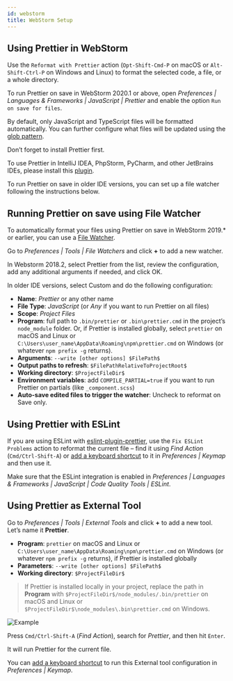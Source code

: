 ```yaml
---
id: webstorm
title: WebStorm Setup
---
```


## Using Prettier in WebStorm

Use the `Reformat with Prettier` action (`Opt-Shift-Cmd-P` on macOS or `Alt-Shift-Ctrl-P` on Windows and Linux) to format the selected code, a file, or a whole directory.

To run Prettier on save in WebStorm 2020.1 or above, open _Preferences | Languages & Frameworks | JavaScript | Prettier_ and enable the option `Run on save for files`.

By default, only JavaScript and TypeScript files will be formatted automatically. You can further configure what files will be updated using the [glob pattern](https://github.com/isaacs/node-glob#glob-primer).

Don’t forget to install Prettier first.

To use Prettier in IntelliJ IDEA, PhpStorm, PyCharm, and other JetBrains IDEs, please install this [plugin](https://plugins.jetbrains.com/plugin/10456-prettier).

To run Prettier on save in older IDE versions, you can set up a file watcher following the instructions below.

## Running Prettier on save using File Watcher

To automatically format your files using Prettier on save in WebStorm 2019.\* or earlier, you can use a [File Watcher](https://plugins.jetbrains.com/plugin/7177-file-watchers).

Go to _Preferences | Tools | File Watchers_ and click **+** to add a new watcher.

In Webstorm 2018.2, select Prettier from the list, review the configuration, add any additional arguments if needed, and click OK.

In older IDE versions, select Custom and do the following configuration:

- **Name**: _Prettier_ or any other name
- **File Type**: _JavaScript_ (or _Any_ if you want to run Prettier on all files)
- **Scope**: _Project Files_
- **Program**: full path to `.bin/prettier` or `.bin\prettier.cmd` in the project’s `node_module` folder. Or, if Prettier is installed globally, select `prettier` on macOS and Linux or `C:\Users\user_name\AppData\Roaming\npm\prettier.cmd` on Windows (or whatever `npm prefix -g` returns).
- **Arguments**: `--write [other options] $FilePath$`
- **Output paths to refresh**: `$FilePathRelativeToProjectRoot$`
- **Working directory**: `$ProjectFileDir$`
- **Environment variables**: add `COMPILE_PARTIAL=true` if you want to run Prettier on partials (like `_component.scss`)
- **Auto-save edited files to trigger the watcher**: Uncheck to reformat on Save only.

## Using Prettier with ESLint

If you are using ESLint with [eslint-plugin-prettier](https://github.com/prettier/eslint-plugin-prettier), use the `Fix ESLint Problems` action to reformat the current file – find it using _Find Action_ (`Cmd/Ctrl-Shift-A`) or [add a keyboard shortcut](https://www.jetbrains.com/help/webstorm/configuring-keyboard-shortcuts.html) to it in _Preferences | Keymap_ and then use it.

Make sure that the ESLint integration is enabled in _Preferences | Languages & Frameworks | JavaScript | Code Quality Tools | ESLint_.

## Using Prettier as External Tool

Go to _Preferences | Tools | External Tools_ and click **+** to add a new tool. Let’s name it **Prettier**.

- **Program**: `prettier` on macOS and Linux or `C:\Users\user_name\AppData\Roaming\npm\prettier.cmd` on Windows (or whatever `npm prefix -g` returns), if Prettier is installed globally
- **Parameters**: `--write [other options] $FilePath$`
- **Working directory**: `$ProjectFileDir$`

> If Prettier is installed locally in your project, replace the path in **Program** with `$ProjectFileDir$/node_modules/.bin/prettier` on macOS and Linux or `$ProjectFileDir$\node_modules\.bin\prettier.cmd` on Windows.

![Example](/docs/assets/webstorm/external-tool-prettier.png)

Press `Cmd/Ctrl-Shift-A` (_Find Action_), search for _Prettier_, and then hit `Enter`.

It will run Prettier for the current file.

You can [add a keyboard shortcut](https://www.jetbrains.com/help/webstorm/configuring-keyboard-shortcuts.html) to run this External tool configuration in _Preferences | Keymap_.
